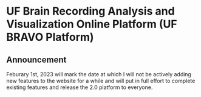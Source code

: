 # UF Brain Recording Analysis and Visualization Online Platform (UF BRAVO Platform)

## Announcement

Feburary 1st, 2023 will mark the date at which I will not be actively adding new features to the website for a while and will put in full effort
to complete existing features and release the 2.0 platform to everyone. 
